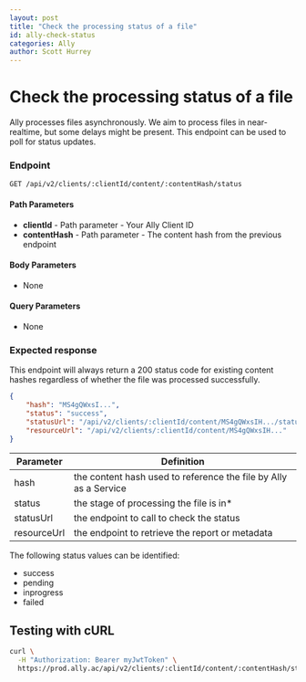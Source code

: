 ```yaml
---
layout: post
title: "Check the processing status of a file" 
id: ally-check-status
categories: Ally
author: Scott Hurrey
---
```


# Check the processing status of a file
Ally processes files asynchronously. We aim to process files in near-realtime, but some delays might be present. This endpoint can be used to poll for status updates.


### Endpoint

~~~ http
GET /api/v2/clients/:clientId/content/:contentHash/status
~~~

#### Path Parameters

* **clientId** - Path parameter - Your Ally Client ID
* **contentHash** - Path parameter - The content hash from the previous endpoint

#### Body Parameters
* None

#### Query Parameters
* None

### Expected response
This endpoint will always return a 200 status code for existing content hashes regardless of whether the file was processed successfully.

~~~ json
{
    "hash": "MS4gQWxsI...",
    "status": "success",
    "statusUrl": "/api/v2/clients/:clientId/content/MS4gQWxsIH.../status",
    "resourceUrl": "/api/v2/clients/:clientId/content/MS4gQWxsIH..."
}
~~~

Parameter | Definition
--- | ---
hash | the content hash used to reference the file by Ally as a Service
status | the stage of processing the file is in*
statusUrl | the endpoint to call to check the status
resourceUrl | the endpoint to retrieve the report or metadata


The following status values can be identified:
* success
* pending
* inprogress
* failed

## Testing with cURL

~~~ bash
curl \
  -H "Authorization: Bearer myJwtToken" \
  https://prod.ally.ac/api/v2/clients/:clientId/content/:contentHash/status
~~~